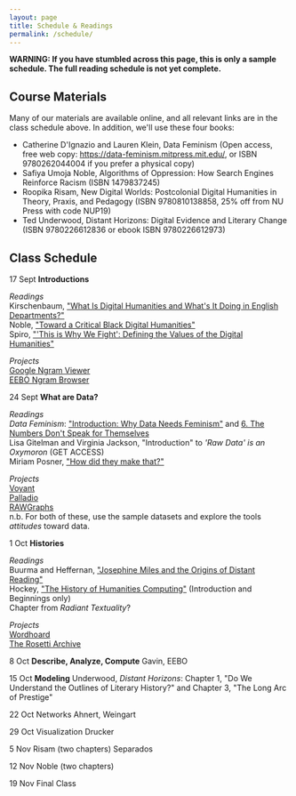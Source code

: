 ```yaml
---
layout: page
title: Schedule & Readings
permalink: /schedule/
---
```



**WARNING: If you have stumbled across this page, this is only a sample schedule. The full reading schedule is not yet complete.**

## Course Materials

Many of our materials are available online, and all relevant links are in the class schedule above. In addition, we'll use these four books:

- Catherine D'Ignazio and Lauren Klein, Data Feminism (Open access, free web copy: https://data-feminism.mitpress.mit.edu/, or ISBN 9780262044004 if you prefer a physical copy)
- Safiya Umoja Noble, Algorithms of Oppression: How Search Engines Reinforce Racism (ISBN 1479837245)
- Roopika Risam, New Digital Worlds: Postcolonial Digital Humanities in Theory, Praxis, and Pedagogy (ISBN 9780810138858, 25% off from NU Press with code NUP19)
- Ted Underwood, Distant Horizons: Digital Evidence and Literary Change (ISBN 9780226612836 or ebook ISBN 9780226612973)

## Class Schedule

17 Sept         **Introductions**  

*Readings*  
Kirschenbaum, ["What Is Digital Humanities and What's It Doing in English Departments?"](https://dhdebates.gc.cuny.edu/read/untitled-88c11800-9446-469b-a3be-3fdb36bfbd1e/section/f5640d43-b8eb-4d49-bc4b-eb31a16f3d06#ch01)  
Noble, ["Toward a Critical Black Digital Humanities"](https://dhdebates.gc.cuny.edu/read/untitled-f2acf72c-a469-49d8-be35-67f9ac1e3a60/section/5aafe7fe-db7e-4ec1-935f-09d8028a2687#ch02)  
Spiro, ["'This is Why We Fight': Defining the Values of the Digital Humanities"](https://dhdebates.gc.cuny.edu/read/untitled-88c11800-9446-469b-a3be-3fdb36bfbd1e/section/9e014167-c688-43ab-8b12-0f6746095335)  

*Projects*  
[Google Ngram Viewer](https://books.google.com/ngrams)  
[EEBO Ngram Browser](https://earlyprint.org/lab/tool_ngram_browser.html)  

24 Sept         **What are Data?**  

*Readings*  
*Data Feminism*: ["Introduction: Why Data Needs Feminism"](https://data-feminism.mitpress.mit.edu/pub/frfa9szd/release/3) and [6. The Numbers Don't Speak for Themselves](https://data-feminism.mitpress.mit.edu/pub/czq9dfs5/release/2)  
Lisa Gitelman and Virginia Jackson, "Introduction" to *'Raw Data' is an Oxymoron* (GET ACCESS)  
Miriam Posner, ["How did they make that?"](http://miriamposner.com/blog/how-did-they-make-that/)  

*Projects*  
[Voyant](https://voyant-tools.org/)  
[Palladio](http://hdlab.stanford.edu/projects/palladio/)  
[RAWGraphs](https://rawgraphs.io/)  
n.b. For both of these, use the sample datasets and explore the tools *attitudes* toward data.  

1 Oct           **Histories**  

*Readings*  
Buurma and Heffernan, ["Josephine Miles and the Origins of Distant Reading"](https://modernismmodernity.org/forums/posts/search-and-replace)  
Hockey, ["The History of Humanities Computing"](http://www.digitalhumanities.org/companion/view?docId=blackwell/9781405103213/9781405103213.xml&chunk.id=ss1-2-1) (Introduction and Beginnings only)  
Chapter from *Radiant Textuality*?  

*Projects*  
[Wordhoard](http://wordhoard.northwestern.edu/userman/index.html)  
[The Rosetti Archive](http://www.rossettiarchive.org/index.html)  
  
8 Oct           **Describe, Analyze, Compute**
                Gavin, EEBO

15 Oct          **Modeling**
                Underwood, *Distant Horizons*: Chapter 1, "Do We Understand the Outlines of Literary History?" and Chapter 3, "The Long Arc of Prestige"

22 Oct          Networks
                Ahnert, Weingart

29 Oct          Visualization
                Drucker

5 Nov           Risam (two chapters)
                Separados

12 Nov          Noble (two chapters)

19 Nov          Final Class

